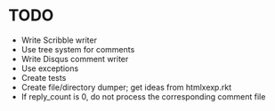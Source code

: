 # TODO

- Write Scribble writer
- Use tree system for comments
- Write Disqus comment writer
- Use exceptions
- Create tests
- Create file/directory dumper; get ideas from htmlxexp.rkt
- If reply_count is 0, do not process the corresponding comment file
